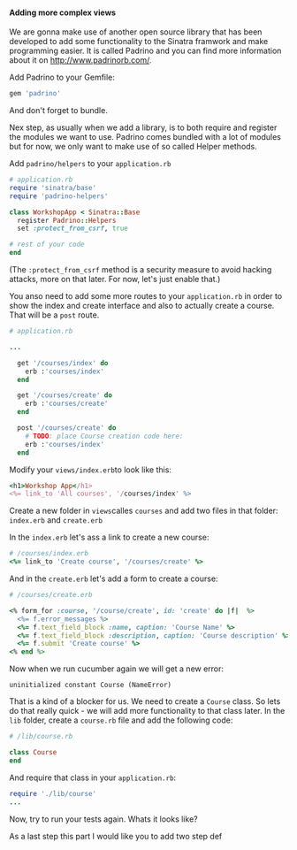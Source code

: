 #### Adding more complex views

We are gonna make use of another open source library that has been developed to add some functionality to the Sinatra framwork and make programming easier. It is called Padrino and you can find more information about it on http://www.padrinorb.com/.

Add Padrino to your Gemfile:

```ruby
gem 'padrino'
```

And don't forget to bundle.

Nex step, as usually when we add a library, is to both require and register the modules we want to use. Padrino comes bundled with a lot of modules but for now, we only want to make use of so called Helper methods.

Add `padrino/helpers` to your `application.rb`

```ruby
# application.rb
require 'sinatra/base'
require 'padrino-helpers'

class WorkshopApp < Sinatra::Base
  register Padrino::Helpers
  set :protect_from_csrf, true

# rest of your code
end
```
(The `:protect_from_csrf` method is a security measure to avoid hacking attacks, more on that later. For now, let's just enable that.)

You anso need to add some more routes to your `application.rb` in order to show the index and create interface and also to actually create a course. That will be a `post` route.

```ruby
# application.rb

...

  get '/courses/index' do
    erb :'courses/index'
  end

  get '/courses/create' do
    erb :'courses/create'
  end

  post '/courses/create' do
    # TODO: place Course creation code here:
    erb :'courses/index'
  end

```

Modify your `views/index.erb`to look like this:

```ruby
<h1>Workshop App</h1>
<%= link_to 'All courses', '/courses/index' %>
```


Create a new folder in `views`calles `courses` and add two files in that folder: `index.erb` and `create.erb`

In the `index.erb` let's ass a link to create a new course:

```ruby
# /courses/index.erb
<%= link_to 'Create course', '/courses/create' %>
```

And in the `create.erb` let's add a form to create a course:

```ruby
# /courses/create.erb

<% form_for :course, '/course/create', id: 'create' do |f|  %>
  <%= f.error_messages %>
  <%= f.text_field_block :name, caption: 'Course Name' %>
  <%= f.text_field_block :description, caption: 'Course description' %>
  <%= f.submit 'Create course' %>
<% end %>
```

Now when we run cucumber again we will get a new error:
```
uninitialized constant Course (NameError)
```

That is a kind of a blocker for us. We need to create a `Course` class. So lets do that really quick - we will add more functionality to that class later.
 In the `lib` folder, create a `course.rb` file and add the following code:

 ```ruby
 # /lib/course.rb

 class Course
 end
 ```

 And require that class in your `application.rb`:

 ```ruby
 require './lib/course'
 ...
 ```

Now, try to run your tests again. Whats it looks like?

As a last step this part I would like you to add two step def




